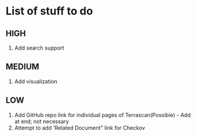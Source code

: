 # List of stuff to do
## HIGH
1. Add search support
## MEDIUM
1. Add visualization
## LOW
1. Add GitHub repo link for individual pages of Terrascan(Possible) - Add at end; not necessary
2. Attempt to add 'Related Document" link for Checkov